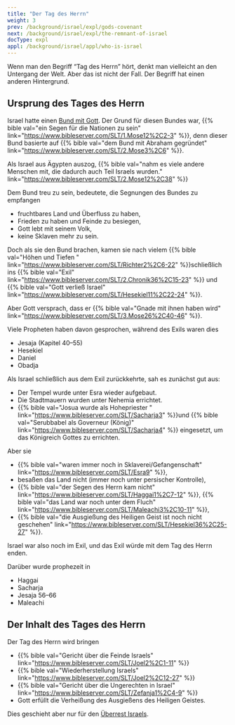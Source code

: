 ```yaml
---
title: "Der Tag des Herrn"
weight: 3
prev: /background/israel/expl/gods-covenant
next: /background/israel/expl/the-remnant-of-israel
docType: expl
appl: /background/israel/appl/who-is-israel
---
```


Wenn man den Begriff “Tag des Herrn” hört, denkt man vielleicht an den Untergang der Welt. Aber das ist nicht der Fall. Der Begriff hat einen anderen Hintergrund.

## Ursprung des Tages des Herrn

<a name="4fec"></a>
Israel hatte einen [Bund mit Gott](/background/israel/expl/gods-covenant). Der Grund für diesen Bundes war, {{% bible val="ein Segen für die Nationen zu sein" link="https://www.bibleserver.com/SLT/1.Mose12%2C2-3" %}}, denn dieser Bund basierte auf {{% bible val="dem Bund mit Abraham gegründet" link="https://www.bibleserver.com/SLT/2.Mose3%2C6" %}}.

Als Israel aus Ägypten auszog, {{% bible val="nahm es viele andere Menschen mit, die dadurch auch Teil Israels wurden." link="https://www.bibleserver.com/SLT/2.Mose12%2C38" %}}

Dem Bund treu zu sein, bedeutete, die Segnungen des Bundes zu empfangen

- fruchtbares Land und Überfluss zu haben,
- Frieden zu haben und Feinde zu besiegen,
- Gott lebt mit seinem Volk,
- keine Sklaven mehr zu sein.

Doch als sie den Bund brachen, kamen sie nach vielem {{% bible val="Höhen und Tiefen " link="https://www.bibleserver.com/SLT/Richter2%2C6-22" %}}schließlich ins {{% bible val="Exil" link="https://www.bibleserver.com/SLT/2.Chronik36%2C15-23" %}} und {{% bible val="Gott verließ Israel" link="https://www.bibleserver.com/SLT/Hesekiel11%2C22-24" %}}.

Aber Gott versprach, dass er {{% bible val="Gnade mit ihnen haben wird" link="https://www.bibleserver.com/SLT/3.Mose26%2C40-46" %}}.

Viele Propheten haben davon gesprochen, während des Exils waren dies

- Jesaja (Kapitel 40–55)
- Hesekiel
- Daniel
- Obadja

Als Israel schließlich aus dem Exil zurückkehrte, sah es zunächst gut aus:

- Der Tempel wurde unter Esra wieder aufgebaut.
- Die Stadtmauern wurden unter Nehemia errichtet.
- {{% bible val="Josua wurde als Hohepriester " link="https://www.bibleserver.com/SLT/Sacharja3" %}}und {{% bible val="Serubbabel als Governeur (König)" link="https://www.bibleserver.com/SLT/Sacharja4" %}} eingesetzt, um das Königreich Gottes zu errichten.

Aber sie

- {{% bible val="waren immer noch in Sklaverei/Gefangenschaft" link="https://www.bibleserver.com/SLT/Esra9" %}},
- besaßen das Land nicht (immer noch unter persischer Kontrolle),
- {{% bible val="der Segen des Herrn kam nicht" link="https://www.bibleserver.com/SLT/Haggai1%2C7-12" %}}, {{% bible val="das Land war noch unter dem Fluch" link="https://www.bibleserver.com/SLT/Maleachi3%2C10-11" %}},
- {{% bible val="die Ausgießung des Heiligen Geist ist noch nicht geschehen" link="https://www.bibleserver.com/SLT/Hesekiel36%2C25-27" %}}.

Israel war also noch im Exil, und das Exil würde mit dem Tag des Herrn enden.

Darüber wurde prophezeit in

- Haggai
- Sacharja
- Jesaja 56–66
- Maleachi

## Der Inhalt des Tages des Herrn

<a name="af7c"></a>
Der Tag des Herrn wird bringen

- {{% bible val="Gericht über die Feinde Israels" link="https://www.bibleserver.com/SLT/Joel2%2C1-11" %}}
- {{% bible val="Wiederherstellung Israels" link="https://www.bibleserver.com/SLT/Joel2%2C12-27" %}}
- {{% bible val="Gericht über die Ungerechten in Israel" link="https://www.bibleserver.com/SLT/Zefanja1%2C4-9" %}}
- Gott erfüllt die Verheißung des Ausgießens des Heiligen Geistes.

Dies geschieht aber nur für den [Überrest Israels](/background/israel/expl/the-remnant-of-israel).

